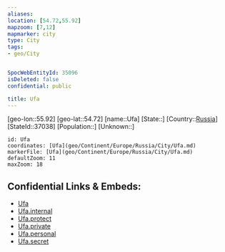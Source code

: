 ```yaml
---
aliases: 
location: [54.72,55.92]
mapzoom: [7,12] 
mapmarker: city 
type: City
tags:
- geo/City


SpocWebEntityId: 35096
isDeleted: false
confidential: public

title: Ufa
---
```

[geo-lon::55.92]
[geo-lat::54.72]
[name::Ufa]
[State::]
[Country::[Russia](geo/Continent/Europe/Russia.md)]
[StateId::37038]
[Population::]
[Unknown::]


```leaflet
id: Ufa
coordinates: [Ufa](geo/Continent/Europe/Russia/City/Ufa.md)
markerFile: [Ufa](geo/Continent/Europe/Russia/City/Ufa.md)
defaultZoom: 11 
maxZoom: 18
```


## Confidential Links & Embeds: 
- [Ufa](../../../../../../_public/geo/Continent/Europe/Russia/City/Ufa.md) 
- [Ufa.internal](../../../../../../_internal/geo/Continent/Europe/Russia/City/Ufa.internal.md) 
- [Ufa.protect](../../../../../../_protect/geo/Continent/Europe/Russia/City/Ufa.protect.md) 
- [Ufa.private](../../../../../../_private/geo/Continent/Europe/Russia/City/Ufa.private.md) 
- [Ufa.personal](../../../../../../_personal/geo/Continent/Europe/Russia/City/Ufa.personal.md) 
- [Ufa.secret](../../../../../../_secret/geo/Continent/Europe/Russia/City/Ufa.secret.md) 
